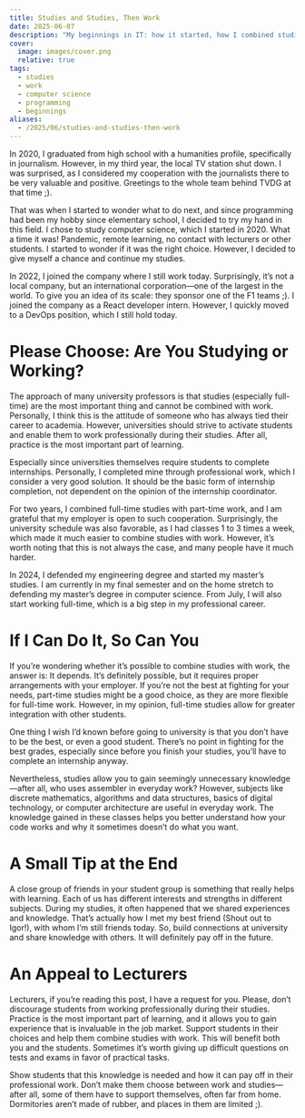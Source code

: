 ```yaml
---
title: Studies and Studies, Then Work
date: 2025-06-07
description: "My beginnings in IT: how it started, how I combined studies with work, why the attitude of lecturers is sometimes wrong, and how to improve it ;)."
cover: 
  image: images/cover.png
  relative: true
tags:
  - studies
  - work
  - computer science
  - programming
  - beginnings
aliases:
  - /2025/06/studies-and-studies-then-work
---
```


In 2020, I graduated from high school with a humanities profile, specifically in journalism. However, in my third year, the local TV station shut down. I was surprised, as I considered my cooperation with the journalists there to be very valuable and positive. Greetings to the whole team behind TVDG at that time ;).

That was when I started to wonder what to do next, and since programming had been my hobby since elementary school, I decided to try my hand in this field. I chose to study computer science, which I started in 2020. What a time it was! Pandemic, remote learning, no contact with lecturers or other students. I started to wonder if it was the right choice. However, I decided to give myself a chance and continue my studies.

In 2022, I joined the company where I still work today. Surprisingly, it’s not a local company, but an international corporation—one of the largest in the world. To give you an idea of its scale: they sponsor one of the F1 teams ;).
I joined the company as a React developer intern. However, I quickly moved to a DevOps position, which I still hold today.

# Please Choose: Are You Studying or Working?

The approach of many university professors is that studies (especially full-time) are the most important thing and cannot be combined with work. Personally, I think this is the attitude of someone who has always tied their career to academia. However, universities should strive to activate students and enable them to work professionally during their studies. After all, practice is the most important part of learning.

Especially since universities themselves require students to complete internships. Personally, I completed mine through professional work, which I consider a very good solution. It should be the basic form of internship completion, not dependent on the opinion of the internship coordinator.

For two years, I combined full-time studies with part-time work, and I am grateful that my employer is open to such cooperation. Surprisingly, the university schedule was also favorable, as I had classes 1 to 3 times a week, which made it much easier to combine studies with work. However, it’s worth noting that this is not always the case, and many people have it much harder.

In 2024, I defended my engineering degree and started my master’s studies. I am currently in my final semester and on the home stretch to defending my master’s degree in computer science. From July, I will also start working full-time, which is a big step in my professional career.

# If I Can Do It, So Can You

If you’re wondering whether it’s possible to combine studies with work, the answer is: It depends. It’s definitely possible, but it requires proper arrangements with your employer. If you’re not the best at fighting for your needs, part-time studies might be a good choice, as they are more flexible for full-time work. However, in my opinion, full-time studies allow for greater integration with other students.

One thing I wish I’d known before going to university is that you don’t have to be the best, or even a good student. There’s no point in fighting for the best grades, especially since before you finish your studies, you’ll have to complete an internship anyway.

Nevertheless, studies allow you to gain seemingly unnecessary knowledge—after all, who uses assembler in everyday work? However, subjects like discrete mathematics, algorithms and data structures, basics of digital technology, or computer architecture are useful in everyday work. The knowledge gained in these classes helps you better understand how your code works and why it sometimes doesn’t do what you want.

# A Small Tip at the End

A close group of friends in your student group is something that really helps with learning. Each of us has different interests and strengths in different subjects. During my studies, it often happened that we shared experiences and knowledge. That’s actually how I met my best friend (Shout out to Igor!), with whom I’m still friends today. So, build connections at university and share knowledge with others. It will definitely pay off in the future.

# An Appeal to Lecturers

Lecturers, if you’re reading this post, I have a request for you. Please, don’t discourage students from working professionally during their studies. Practice is the most important part of learning, and it allows you to gain experience that is invaluable in the job market. Support students in their choices and help them combine studies with work. This will benefit both you and the students. Sometimes it’s worth giving up difficult questions on tests and exams in favor of practical tasks.

Show students that this knowledge is needed and how it can pay off in their professional work. Don’t make them choose between work and studies—after all, some of them have to support themselves, often far from home. Dormitories aren’t made of rubber, and places in them are limited ;).
